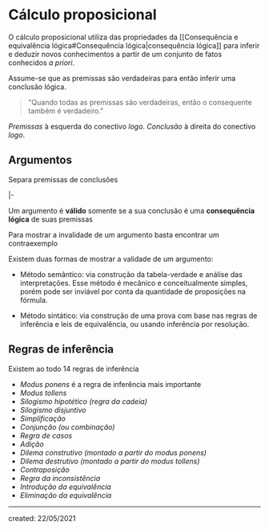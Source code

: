 # Cálculo proposicional
O cálculo proposicional utiliza das propriedades da [[Consequência e equivalência lógica#Consequência lógica|consequência lógica]] para inferir e deduzir novos conhecimentos a partir de um conjunto de fatos conhecidos *a priori*.

Assume-se que as premissas são verdadeiras para então inferir uma conclusão lógica.

> "Quando todas as premissas são verdadeiras, então o consequente também é verdadeiro."

*Premissas* à esquerda do conectivo *logo*.
*Conclusão* à direita do conectivo *logo*.

## Argumentos
Separa premissas de conclusões

|-

Um argumento é **válido** somente se a sua conclusão é uma **consequência lógica** de suas premissas

Para mostrar a invalidade de um argumento basta encontrar um contraexemplo

Existem duas formas de mostrar a validade de um argumento:
- Método semântico: via construção da tabela-verdade e análise das interpretações. Esse método é mecânico e conceitualmente simples, porém pode ser inviável por conta da quantidade de proposições na fórmula.

- Método sintático: via construção de uma prova com base nas regras de inferência e leis de equivalência, ou usando inferência por resolução.


## Regras de inferência
Existem ao todo $14$ regras de inferência

- *Modus ponens* é a regra de inferência mais importante
- *Modus tollens*
- *Silogismo hipotético (regra da cadeia)*
- *Silogismo disjuntivo*
- *Simplificação*
- *Conjunção (ou combinação)*
- *Regra de casos*
- *Adição*
- *Dilema construtivo (montado a partir do modus ponens)*
- *Dilema destrutivo (montado a partir do modus tollens)*
- *Contraposição*
- *Regra da inconsistência*
- *Introdução da equivalência*
- *Eliminação da equivalência*



---

created: 22/05/2021
